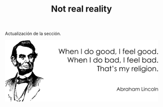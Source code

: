﻿---
layout: post-ea

title: Not real reality
meta: Not real reality.
logo: nrr.png
order: 1

category: comics

lang: es
ref: not_real_reality
---

Actualización de la sección.

<a data-fancybox="gallery" href="/img/programming/Lincoln.png"><img src="/img/programming/Lincoln.png" alt=""></a>
